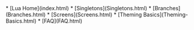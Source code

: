 <div class="Sidebar" markdown="1">
* [Lua Home](index.html)
* [Singletons](Singletons.html)
* [Branches](Branches.html)
* [Screens](Screens.html)
* [Theming Basics](Theming-Basics.html)
* [FAQ](FAQ.html)
</div>